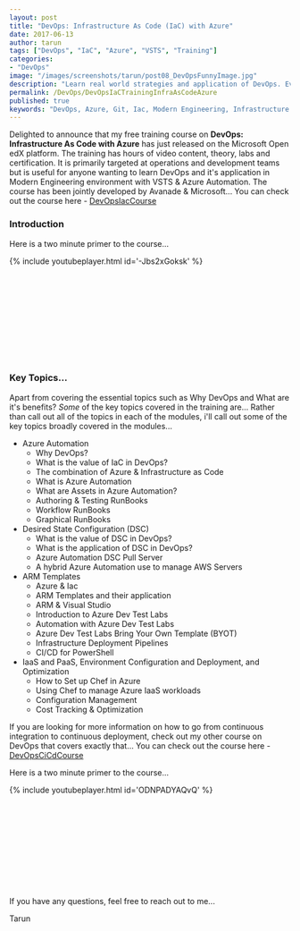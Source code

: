 ```yaml
---
layout: post
title: "DevOps: Infrastructure As Code (IaC) with Azure"
date: 2017-06-13
author: tarun
tags: ["DevOps", "IaC", "Azure", "VSTS", "Training"]
categories:
- "DevOps"
image: "/images/screenshots/tarun/post08_DevOpsFunnyImage.jpg"
description: "Learn real world strategies and application of DevOps. Everything today is code, the advantages of treating your infrastructure as Code are huge! Learn how to use apply modern engineering practices with Azure & VSTS to automate the provisioning of infrastructure in Azure."
permalink: /DevOps/DevOpsIaCTrainingInfraAsCodeAzure
published: true
keywords: "DevOps, Azure, Git, Iac, Modern Engineering, Infrastructure As Code, ARM, ResourceGroup, AzureDevTestLabs, PowerShell, AzureAutomation, DSC, Pull Server in Azure Automation, RunBooks, Pester, Chef"
---
```

Delighted to announce that my free training course on **DevOps: Infrastructure As Code with Azure** has just released on the Microsoft Open edX platform. The training has hours of video content, theory, labs and certification. It is primarily targeted at operations and development teams but is useful for anyone wanting to learn DevOps and it's application in Modern Engineering environment with VSTS & Azure Automation. The course has been jointly developed by Avanade & Microsoft... You can check out the course here - [DevOpsIacCourse](https://openedx.microsoft.com/courses/course-v1:Microsoft+DEVOPS200.2x+2017_T2)
<!--more-->

### Introduction
Here is a two minute primer to the course...

{% include youtubeplayer.html id='-Jbs2xGoksk' %}

``` PowerShell













```


### Key Topics...
Apart from covering the essential topics such as Why DevOps and What are it's benefits? *Some* of the key topics covered in the training are... Rather than call out all of the topics in each of the modules, i'll call out some of the key topics broadly covered in the modules... 
 
+ Azure Automation
    - Why DevOps? 
    - What is the value of IaC in DevOps?
    - The combination of Azure & Infrastructure as Code
    - What is Azure Automation
    - What are Assets in Azure Automation?
    - Authoring & Testing RunBooks
    - Workflow RunBooks 
    - Graphical RunBooks
+ Desired State Configuration (DSC)
    - What is the value of DSC in DevOps?
    - What is the application of DSC in DevOps? 
    - Azure Automation DSC Pull Server 
    - A hybrid Azure Automation use to manage AWS Servers
+ ARM Templates
    - Azure & Iac
    - ARM Templates and their application
    - ARM & Visual Studio 
    - Introduction to Azure Dev Test Labs
    - Automation with Azure Dev Test Labs
    - Azure Dev Test Labs Bring Your Own Template (BYOT)
    - Infrastructure Deployment Pipelines 
    - CI/CD for PowerShell 
+ IaaS and PaaS, Environment Configuration and Deployment, and Optimization
    - How to Set up Chef in Azure 
    - Using Chef to manage Azure IaaS workloads 
    - Configuration Management 
    - Cost Tracking & Optimization 

If you are looking for more information on how to go from continuous integration to continuous deployment, check out my other course on DevOps that covers exactly that... You can check out the course here - [DevOpsCiCdCourse](https://openedx.microsoft.com/courses/course-v1%3AMicrosoft%2BDevOps200.3%2B2017_T2/)

Here is a two minute primer to the course...

{% include youtubeplayer.html id='ODNPADYAQvQ' %}

``` PowerShell













```

If you have any questions, feel free to reach out to me... 

Tarun 